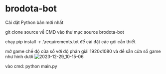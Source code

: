 # brodota-bot
Cài đặt Python bản mới nhất

git clone source về
CMD vào thư mục source brodota-bot

chạy pip install -r .\requirements.txt để cài đặt các gói cần thiết

mở game chế độ cửa sổ với độ phân giải 1920x1080 và để sẵn cửa sổ game như hình dưới
![2023-12-29_10-15-06](https://github.com/hungnt87/brodota-bot/assets/71305971/fe307a94-440d-4a1c-976a-cf7a3b917d29)


vào cmd: python main.py